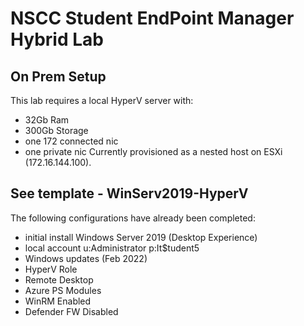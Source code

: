 # NSCC Student EndPoint Manager Hybrid Lab

## On Prem Setup
This lab requires a local HyperV server with:
 - 32Gb Ram
 - 300Gb Storage
 - one 172 connected nic
 - one private nic
Currently provisioned as a nested host on ESXi (172.16.144.100). 

## See template - WinServ2019-HyperV
The following configurations have already been completed:
- initial install Windows Server 2019 (Desktop Experience)
- local account u:Administrator p:It$tudent5
- Windows updates (Feb 2022)
- HyperV Role
- Remote Desktop
- Azure PS Modules
- WinRM Enabled
- Defender FW Disabled
